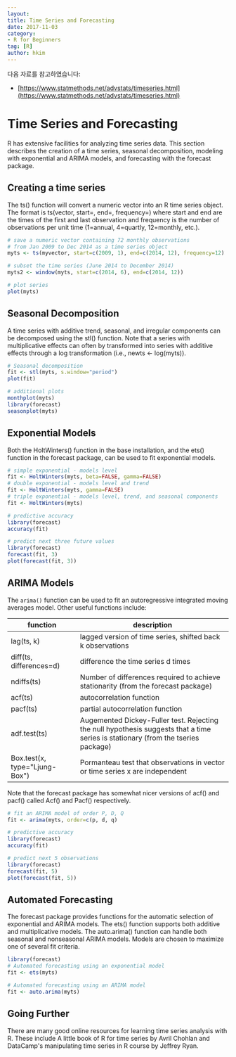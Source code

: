 ```yaml
---
layout:
title: Time Series and Forecasting
date: 2017-11-03  
category:
- R for Beginners
tag: [R]    
author: hkim  
---
```


다음 자료를 참고하였습니다:  
- [https://www.statmethods.net/advstats/timeseries.html](https://www.statmethods.net/advstats/timeseries.html)

# Time Series and Forecasting

R has extensive facilities for analyzing time series data. This section describes the creation of a time series, seasonal decomposition, modeling with exponential and ARIMA models, and forecasting with the forecast package.

## Creating a time series

The ts() function will convert a numeric vector into an R time series object. The format is ts(vector, start=, end=, frequency=) where start and end are the times of the first and last observation and frequency is the number of observations per unit time (1=annual, 4=quartly, 12=monthly, etc.).

```r
# save a numeric vector containing 72 monthly observations
# from Jan 2009 to Dec 2014 as a time series object
myts <- ts(myvector, start=c(2009, 1), end=c(2014, 12), frequency=12)

# subset the time series (June 2014 to December 2014)
myts2 <- window(myts, start=c(2014, 6), end=c(2014, 12))

# plot series
plot(myts)
```

## Seasonal Decomposition

A time series with additive trend, seasonal, and irregular components can be decomposed using the stl() function. Note that a series with multiplicative effects can often by transformed into series with additive effects through a log transformation (i.e., newts <- log(myts)).

```r
# Seasonal decomposition
fit <- stl(myts, s.window="period")
plot(fit)

# additional plots
monthplot(myts)
library(forecast)
seasonplot(myts)
```

## Exponential Models

Both the HoltWinters() function in the base installation, and the ets() function in the forecast package, can be used to fit exponential models.

```r
# simple exponential - models level
fit <- HoltWinters(myts, beta=FALSE, gamma=FALSE)
# double exponential - models level and trend
fit <- HoltWinters(myts, gamma=FALSE)
# triple exponential - models level, trend, and seasonal components
fit <- HoltWinters(myts)

# predictive accuracy
library(forecast)
accuracy(fit)

# predict next three future values
library(forecast)
forecast(fit, 3)
plot(forecast(fit, 3))
```

## ARIMA Models

The `arima()` function can be used to fit an autoregressive integrated moving averages model. Other useful functions include:

function                      | description
------------------------------|------------------------------
lag(ts, k)                    | lagged version of time series, shifted back k observations
diff(ts, differences=d)       | difference the time series d times
ndiffs(ts)                    | Number of differences required to achieve stationarity (from the forecast package)
acf(ts)                       | autocorrelation function
pacf(ts)                      | partial autocorrelation function
adf.test(ts)                  | Augemented Dickey-Fuller test. Rejecting the null hypothesis suggests that a time series is stationary (from the tseries package)
Box.test(x, type="Ljung-Box") | Pormanteau test that observations in vector or time series x are independent

Note that the forecast package has somewhat nicer versions of acf() and pacf() called Acf() and Pacf() respectively.

```r
# fit an ARIMA model of order P, D, Q
fit <- arima(myts, order=c(p, d, q)

# predictive accuracy
library(forecast)
accuracy(fit)

# predict next 5 observations
library(forecast)
forecast(fit, 5)
plot(forecast(fit, 5))
```

## Automated Forecasting

The forecast package provides functions for the automatic selection of exponential and ARIMA models. The ets() function supports both additive and multiplicative models. The auto.arima() function can handle both seasonal and nonseasonal ARIMA models. Models are chosen to maximize one of several fit criteria.

```r
library(forecast)
# Automated forecasting using an exponential model
fit <- ets(myts)

# Automated forecasting using an ARIMA model
fit <- auto.arima(myts)
```


## Going Further

There are many good online resources for learning time series analysis with R. These include A little book of R for time series by Avril Chohlan and DataCamp's manipulating time series in R course by Jeffrey Ryan.
